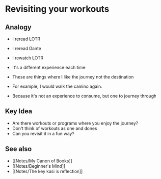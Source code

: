 # Revisiting your workouts

## Analogy

- I reread LOTR
- I reread Dante
- I rewatch LOTR

- It's a different experience each time
- These are things where I like the journey not the destination

- For example, I would walk the camino again.
- Because it's not an experience to consume, but one to journey through

## Key Idea
- Are there workouts or programs where you enjoy the journey?
- Don't think of workouts as one and dones
- Can you revisit it in a fun way?

## See also
- [[Notes/My Canon of Books]]
- [[Notes/Beginner's Mind]]
- [[Notes/The key kasi is reflection]]